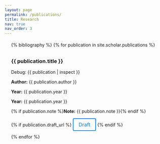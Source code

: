 ```yaml
---
layout: page
permalink: /publications/
title: Research
nav: true
nav_order: 3
---
```


<!-- _pages/publications.md -->

<div class="publications">
  <!-- Publications List -->
  <section class="publications-list">
    {% bibliography %}
    {% for publication in site.scholar.publications %}
      <div class="publication-item">
        <h3>{{ publication.title }}</h3>
        <p>Debug: {{ publication | inspect }}</p>
        <p><strong>Author:</strong> {{ publication.author }}</p>
        <p><strong>Year:</strong> {{ publication.year }}</p>
        <p><strong>Year:</strong> {{ publication.year }}</p>
        <p>{% if publication.note %}<strong>Note:</strong> {{ publication.note }}{% endif %}</p>
        {% if publication.draft_url %}
          <a href="{{ publication.url }}" class="btn btn-primary" target="_blank">Draft</a>
        {% endif %}
      </div>
    {% endfor %}
  </section>
</div>

<!-- Add CSS styles for better formatting (optional) -->
<style>
  .publications {
    margin: 20px;
  }
  .introduction {
    margin-bottom: 20px;
  }
  .publications-list {
    border-top: none; /* Remove the top border */
  }
  .publication-item {
    padding: 10px 0;
    border-bottom: none; /* Remove the bottom border */
  }
  .btn {
    display: inline-block;
    padding: 0.5rem 1rem;
    font-size: 1rem;
    border-radius: 0.25rem;
    text-align: center;
    color: #007bff; /* Set text color to blue */
    background-color: transparent; /* Set background to transparent */
    text-decoration: none;
    border: 2px solid #007bff; /* Optional: Add a border to maintain button appearance */
  }
  .btn:hover {
    background-color: transparent; /* Ensure background stays transparent on hover */
    color: #0056b3; /* Optional: Change text color on hover */
  }
</style>

